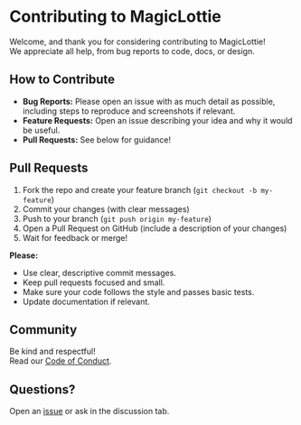 # Contributing to MagicLottie

Welcome, and thank you for considering contributing to MagicLottie!  
We appreciate all help, from bug reports to code, docs, or design.

## How to Contribute

- **Bug Reports:** Please open an issue with as much detail as possible, including steps to reproduce and screenshots if relevant.
- **Feature Requests:** Open an issue describing your idea and why it would be useful.
- **Pull Requests:** See below for guidance!

## Pull Requests

1. Fork the repo and create your feature branch (`git checkout -b my-feature`)
2. Commit your changes (with clear messages)
3. Push to your branch (`git push origin my-feature`)
4. Open a Pull Request on GitHub (include a description of your changes)
5. Wait for feedback or merge!

**Please:**
- Use clear, descriptive commit messages.
- Keep pull requests focused and small.
- Make sure your code follows the style and passes basic tests.
- Update documentation if relevant.

## Community

Be kind and respectful!  
Read our [Code of Conduct](CODE_OF_CONDUCT.md).

## Questions?

Open an [issue](https://github.com/wizardloop/magiclottie/issues) or ask in the discussion tab.

